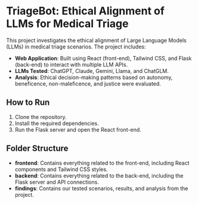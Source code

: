 
# TriageBot: Ethical Alignment of LLMs for Medical Triage

This project investigates the ethical alignment of Large Language Models (LLMs) in medical triage scenarios. The project includes:

- **Web Application**: Built using React (front-end), Tailwind CSS, and Flask (back-end) to interact with multiple LLM APIs.
- **LLMs Tested**: ChatGPT, Claude, Gemini, Llama, and ChatGLM.
- **Analysis**: Ethical decision-making patterns based on autonomy, beneficence, non-maleficence, and justice were evaluated.

## How to Run
1. Clone the repository.
2. Install the required dependencies.
3. Run the Flask server and open the React front-end.


## Folder Structure
- **frontend**: Contains everything related to the front-end, including React components and Tailwind CSS styles.
- **backend**: Contains everything related to the back-end, including the Flask server and API connections.
- **findings**: Contains our tested scenarios, results, and analysis from the project.

